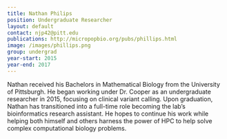 ```yaml
---
title: Nathan Philips
position: Undergraduate Researcher
layout: default
contact: njp42@pitt.edu
publications: http://micropopbio.org/pubs/phillips.html
image: /images/phillips.png
group: undergrad
year-start: 2015
year-end: 2017
---
```

Nathan received his Bachelors in Mathematical Biology from the University of Pittsburgh. He began working under Dr. Cooper as an undergraduate researcher in 2015, focusing on clinical variant calling. Upon graduation, Nathan has transitioned into a full-time role becoming the lab’s bioinformatics research assistant. He hopes to continue his work while helping both himself and others harness the power of HPC to help solve complex computational biology problems. 